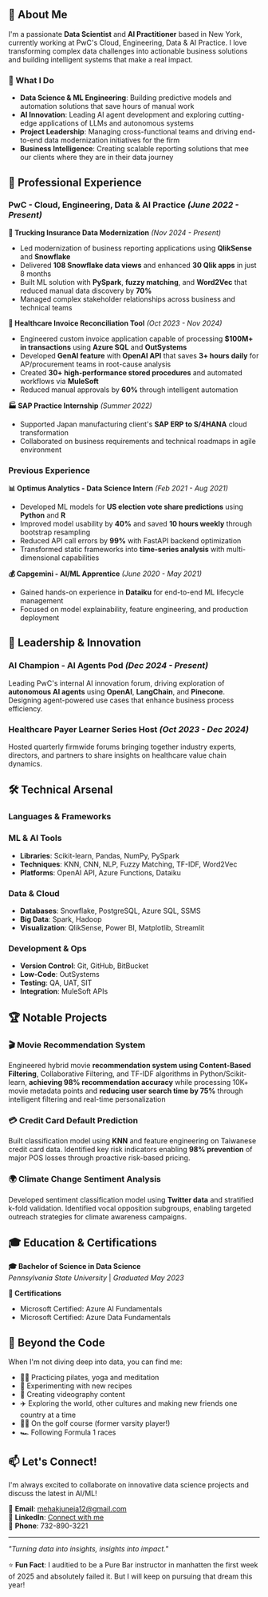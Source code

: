 
## 🚀 About Me  

I'm a passionate **Data Scientist** and **AI Practitioner** based in New York, currently working at PwC's Cloud, Engineering, Data & AI Practice. I love transforming complex data challenges into actionable business solutions and building intelligent systems that make a real impact.

### 🎯 What I Do
- **Data Science & ML Engineering**: Building predictive models and automation solutions that save hours of manual work
- **AI Innovation**: Leading AI agent development and exploring cutting-edge applications of LLMs and autonomous systems
- **Project Leadership**: Managing cross-functional teams and driving end-to-end data modernization initiatives for the firm
- **Business Intelligence**: Creating scalable reporting solutions that mee our clients where they are in their data journey

## 💼 Professional Experience

### PwC - Cloud, Engineering, Data & AI Practice *(June 2022 - Present)*

**🚛 Trucking Insurance Data Modernization** *(Nov 2024 - Present)*
- Led modernization of business reporting applications using **QlikSense** and **Snowflake**
- Delivered **108 Snowflake data views** and enhanced **30 Qlik apps** in just 8 months
- Built ML solution with **PySpark**, **fuzzy matching**, and **Word2Vec** that reduced manual data discovery by **70%**
- Managed complex stakeholder relationships across business and technical teams

**🏥 Healthcare Invoice Reconciliation Tool** *(Oct 2023 - Nov 2024)*
- Engineered custom invoice application capable of processing **$100M+ in transactions** using **Azure SQL** and **OutSystems**
- Developed **GenAI feature** with **OpenAI API** that saves **3+ hours daily** for AP/procurement teams in root-cause analysis
- Created **30+ high-performance stored procedures** and automated workflows via **MuleSoft**
- Reduced manual approvals by **60%** through intelligent automation

**🏭 SAP Practice Internship** *(Summer 2022)*
- Supported Japan manufacturing client's **SAP ERP to S/4HANA** cloud transformation
- Collaborated on business requirements and technical roadmaps in agile environment

### Previous Experience

**📊 Optimus Analytics - Data Science Intern** *(Feb 2021 - Aug 2021)*
- Developed ML models for **US election vote share predictions** using **Python** and **R**
- Improved model usability by **40%** and saved **10 hours weekly** through bootstrap resampling
- Reduced API call errors by **99%** with FastAPI backend optimization
- Transformed static frameworks into **time-series analysis** with multi-dimensional capabilities

**💰 Capgemini - AI/ML Apprentice** *(June 2020 - May 2021)*
- Gained hands-on experience in **Dataiku** for end-to-end ML lifecycle management
- Focused on model explainability, feature engineering, and production deployment

## 🎤 Leadership & Innovation

### AI Champion - AI Agents Pod *(Dec 2024 - Present)*
Leading PwC's internal AI innovation forum, driving exploration of **autonomous AI agents** using **OpenAI**, **LangChain**, and **Pinecone**. Designing agent-powered use cases that enhance business process efficiency.

### Healthcare Payer Learner Series Host *(Oct 2023 - Dec 2024)*
Hosted quarterly firmwide forums bringing together industry experts, directors, and partners to share insights on healthcare value chain dynamics.

## 🛠️ Technical Arsenal

### **Languages & Frameworks**



### **ML & AI Tools**
- **Libraries**: Scikit-learn, Pandas, NumPy, PySpark
- **Techniques**: KNN, CNN, NLP, Fuzzy Matching, TF-IDF, Word2Vec
- **Platforms**: OpenAI API, Azure Functions, Dataiku

### **Data & Cloud**
- **Databases**: Snowflake, PostgreSQL, Azure SQL, SSMS
- **Big Data**: Spark, Hadoop
- **Visualization**: QlikSense, Power BI, Matplotlib, Streamlit

### **Development & Ops**
- **Version Control**: Git, GitHub, BitBucket
- **Low-Code**: OutSystems
- **Testing**: QA, UAT, SIT
- **Integration**: MuleSoft APIs

## 🏆 Notable Projects
### 🎬 Movie Recommendation System
Engineered hybrid movie **recommendation system using Content-Based Filtering**, Collaborative Filtering, and TF-IDF algorithms in Python/Scikit-learn, **achieving 98% recommendation accuracy** while processing 10K+ movie metadata points and **reducing user search time by 75%** through intelligent filtering and real-time personalization
### 💳 Credit Card Default Prediction
Built classification model using **KNN** and feature engineering on Taiwanese credit card data. Identified key risk indicators enabling **98% prevention** of major POS losses through proactive risk-based pricing.

### 🌍 Climate Change Sentiment Analysis
Developed sentiment classification model using **Twitter data** and stratified k-fold validation. Identified vocal opposition subgroups, enabling targeted outreach strategies for climate awareness campaigns.

## 🎓 Education & Certifications

**🎓 Bachelor of Science in Data Science**  
*Pennsylvania State University* | *Graduated May 2023*

**📜 Certifications**
- Microsoft Certified: Azure AI Fundamentals
- Microsoft Certified: Azure Data Fundamentals

## 🌟 Beyond the Code

When I'm not diving deep into data, you can find me:
- 🧘‍♀️ Practicing pilates, yoga and meditation
- 🍳 Experimenting with new recipes
- 🎥 Creating videography content
- ✈️ Exploring the world, other cultures and making new friends one country at a time
- 🏌️‍♀️ On the golf course (former varsity player!)
- 🏎️ Following Formula 1 races

## 📫 Let's Connect!

I'm always excited to collaborate on innovative data science projects and discuss the latest in AI/ML!

📧 **Email**: mehakjuneja12@gmail.com  
💼 **LinkedIn**: [Connect with me](https://linkedin.com/in/mehakjuneja)  
📱 **Phone**: 732-890-3221

---

*"Turning data into insights, insights into impact."*

⭐ **Fun Fact**: I auditied to be a Pure Bar instructor in manhatten the first week of 2025 and absolutely failed it. But I will keep on pursuing that dream this year!
